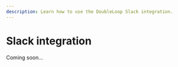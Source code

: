 ```yaml
---
description: Learn how to use the DoubleLoop Slack integration.
---
```


# Slack integration

Coming soon...
